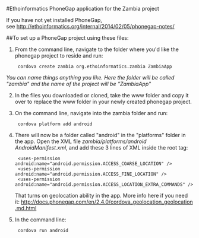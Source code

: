 #Ethoinformatics PhoneGap application for the Zambia project

If you have not yet installed PhoneGap, see <http://ethoinformatics.org/internal/2014/02/05/phonegap-notes/> 

##To set up a PhoneGap project using these files:

1. From the command line, navigate to the folder where you'd like the phonegap project to reside and run: 

		cordova create zambia org.ethoinformatics.zambia ZambiaApp
*You can name things anything you like. Here the folder will be called "zambia" and the name of the project will be "ZambiaApp"*	


2. In the files you downloaded or cloned, take the www folder and copy it over to replace the www folder in your newly created phonegap project. 

3. On the command line, navigate into the zambia folder and run:

		cordova platform add android

4. There will now be a folder called "android" in the "platforms" folder in the app. Open the XML file *zambia/platforms/android AndroidManifest.xml*, and add these 3 lines of XML inside the root <manifest> tag:

		<uses-permission android:name="android.permission.ACCESS_COARSE_LOCATION" />
		<uses-permission android:name="android.permission.ACCESS_FINE_LOCATION" />
		<uses-permission android:name="android.permission.ACCESS_LOCATION_EXTRA_COMMANDS" />
	That turns on geolocation ability in the app. More info here if you need it: <http://docs.phonegap.com/en/2.4.0/cordova_geolocation_geolocation.md.html>

5. In the command line:

		cordova run android